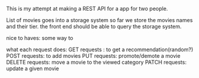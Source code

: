 This is my attempt at making a REST API for a app for two people.

List of movies goes into a storage system
so far we store the movies names and their tier. 
the front end should be able to query the storage system.

nice to haves: 
some way to 

what each request does:
GET requests : to get a recommendation(random?)
POST requests: to add movies
PUT requests: promote/demote a movie
DELETE requests: move a movie to the viewed category
PATCH requests: update a given movie



